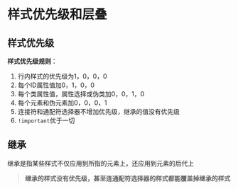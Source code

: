 # 样式优先级和层叠

## 样式优先级

**样式优先级规则**：

1. 行内样式的优先级为1，0，0，0
2. 每个ID属性值加0，1，0，0
3. 每个类属性值，属性选择或伪类加0，0，1，0
4. 每个元素和伪元素加0，0，0，1
5. 连接符和通配符选择器不增加优先级，继承的值没有优先级
6. `!important`优于一切

## 继承

继承是指某些样式不仅应用到所指的元素上，还应用到元素的后代上

> **继承的样式没有优先级，甚至连通配符选择器的样式都能覆盖掉继承的样式**

